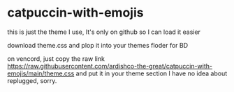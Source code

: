 # catpuccin-with-emojis
this is just the theme I use, It's only on github so I can load it easier


download theme.css and plop it into your themes floder for BD

on vencord, just copy the raw link https://raw.githubusercontent.com/ardishco-the-great/catpuccin-with-emojis/main/theme.css and put it in your theme section
I have no idea about replugged, sorry.
